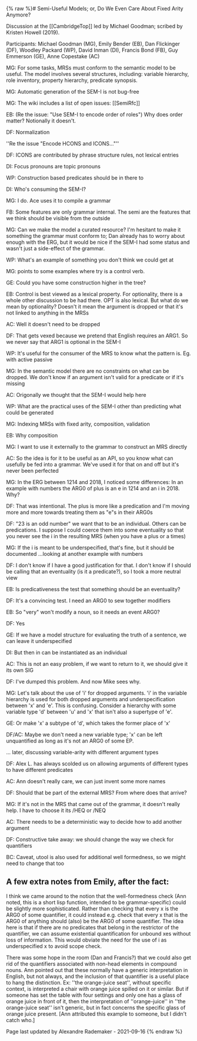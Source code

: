 {% raw %}# Semi-Useful Models; or, Do We Even Care About Fixed Arity Anymore?

Discussion at the [[CambridgeTop]] led by Michael Goodman; scribed by Kristen Howell (2019).

Participants: Michael Goodman (MG), Emily Bender (EB), Dan Flickinger (DF), Woodley Packard (WP), David Inman (DI), Francis Bond (FB), Guy Emmerson (GE), Anne Copestake (AC)

MG: For some tasks, MRSs must conform to the semantic model to be useful. The model involves several structures, including: variable hierarchy, role inventory, property hierarchy, predicate synopsis.

MG: Automatic generation of the SEM-I is not bug-free

MG: The wiki includes a list of open issues: [[SemiRfc]]

EB: (Re the issue: "Use SEM-I to encode order of roles") Why does order matter? Notionally it doesn't.

DF: Normalization

''Re the issue "Encode HCONS and ICONS..."''

DF: ICONS are contributed by phrase structure rules, not lexical entries

DI: Focus pronouns are topic pronouns

WP: Construction based predicates should be in there to

DI: Who's consuming the SEM-I?

MG: I do. Ace uses it to compile a grammar

FB: Some features are only grammar internal. The semi are the features that we think should be visible from the outside

MG: Can we make the model a curated resource? I'm hesitant to make it something the grammar must conform to; Dan already has to worry about enough with the ERG, but it would be nice if the SEM-I had some status and wasn't just a side-effect of the grammar.

WP: What's an example of something you don't think we could get at

MG: points to some examples where try is a control verb.

GE: Could you have some construction higher in the tree?

EB: Control is best viewed as a lexical property. For optionality, there is a whole other discussion to be had there. OPT is also lexical. But what do we mean by optionality? Doesn't it mean the argument is dropped or that it's not linked to anything in the MRSs

AC: Well it doesn't need to be dropped

DF: That gets vexed because we pretend that English requires an ARG1. So we never say that ARG1 is optional in the SEM-I

WP: It's useful for the consumer of the MRS to know what the pattern is. Eg. with active passive

MG: In the semantic model there are no constraints on what can be dropped. We don't know if an argument isn't valid for a predicate or if it's missing

AC: Origonally we thought that the SEM-I would help here

WP: What are the practical uses of the SEM-I other than predicting what could be generated

MG: Indexing MRSs with fixed arity, composition, validation

EB: Why composition

MG: I want to use it externally to the grammar to construct an MRS directly

AC: So the idea is for it to be useful as an API, so you know what can usefully be fed into a grammar. We've used it for that on and off but it's never been perfected

MG: In the ERG between 1214 and 2018, I noticed some differences: In an example with numbers the ARG0 of plus is an e in 1214 and an i in 2018. Why?

DF: That was intentional. The plus is more like a predication and I'm moving more and more towards treating them as "e"s in their ARG0s

DF: "23 is an odd number" we want that to be an individual. Others can be predications. I suppose I could coerce them into some eventuality so that you never see the i in the resulting MRS (when you have a plus or a times)

MG: If the i is meant to be underspecified, that's fine, but it should be documented
...looking at another example with numbers

DF: I don't know if I have a good justification for that. I don't know if I should be calling that an eventuality (is it a predicate?), so I took a more neutral view

EB: Is predicativeness the test that something should be an eventuality?

DF: It's a convincing test. I need an ARG0 to sew together modifiers

EB: So "very" won't modify a noun, so it needs an event ARG0?

DF: Yes

GE: If we have a model structure for evaluating the truth of a sentence, we can leave it underspecified

DI: But then in can be instantiated as an individual

AC: This is not an easy problem, if we want to return to it, we should give it its own SIG

DF: I've dumped this problem. And now Mike sees why.

MG: Let's talk about the use of 'i' for dropped arguments. 'i' in the variable hierarchy is used for both dropped arguments and underspecification between 'x' and 'e'. This is confusing. Consider a hierarchy with some variable type 'd' between 'u' and 'x' that isn't also a supertype of 'e'.

GE: Or make 'x' a subtype of 'd', which takes the former place of 'x'

DF/AC: Maybe we don't need a new variable type; 'x' can be left unquantified as long as it's not an ARG0 of some EP.

... later, discussing variable-arity with different argument types

DF: Alex L. has always scolded us on allowing arguments of different types to have different predicates

AC: Ann doesn't really care, we can just invent some more names

DF: Should that be part of the external MRS? From where does that arrive?

MG: If it's not in the MRS that came out of the grammar, it doesn't really help. I have to choose it its /HEQ or /NEQ

AC: There needs to be a deterministic way to decide how to add another argument

DF: Constructive take away: we should change the way we check for quantifiers

BC: Caveat, utool is also used for additional well formedness, so we might need to change that too

## A few extra notes from Emily, after the fact:

I think we came around to the notion that the well-formedness check (Ann noted, this is a short lisp function, intended to be grammar-specific) could be slightly more sophisticated. Rather than checking that every x is the ARG0 of some quantifier, it could instead e.g. check that every x that is the ARG0 of anything should (also) be the ARG0 of some quantifier. The idea here is that if there are no predicates that belong in the restrictor of the quantifier, we can assume existential quantification for unbound xes without loss of information. This would obviate the need for the use of i as underspecified x to avoid scope check.

There was some hope in the room (Dan and Francis?) that we could also get rid of the quantifiers associated with non-head elements in compound nouns. Ann pointed out that these normally have a generic interpretation in English, but not always, and the inclusion of that quantifier is a useful place to hang the distinction. Ex: ''the orange-juice seat'', without specific context, is interpreted a chair with orange juice spilled on it or similar. But if someone has set the table with four settings and only one has a glass of orange juice in front of it, then the interpretation of ''orange-juice'' in ''the orange-juice seat'' isn't generic, but in fact concerns the specific glass of orange juice present. [Ann attributed this example to someone, but I didn't catch who.]

Page last updated by Alexandre Rademaker - 2021-09-16
{% endraw %}